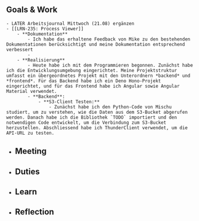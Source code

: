 ## Goals & Work
	- LATER Arbeitsjournal Mittwoch (21.08) ergänzen
	- [[LRN-235: Process Viewer]]
		- **Dokumentation**
			- Ich habe das erhaltene Feedback von Mike zu den bestehenden Dokumentationen berücksichtigt und meine Dokumentation entsprechend verbessert
			-
		- **Realisierung**
			- Heute habe ich mit dem Programmieren begonnen. Zunächst habe ich die Entwicklungsumgebung eingerichtet. Meine Projektstruktur umfasst ein übergeordnetes Projekt mit den Unterordnern *backend* und *frontend*. Für das Backend habe ich ein Deno Hono-Projekt eingerichtet, und für das Frontend habe ich Angular sowie Angular Material verwendet.
			- **Backend**:
				- **S3-Client Testen:**
					- Zunächst habe ich den Python-Code von Mischu studiert, um zu verstehen, wie die Daten aus dem S3-Bucket abgerufen werden. Danach habe ich die Bibliothek `TODO` importiert und den notwendigen Code entwickelt, um die Verbindung zum S3-Bucket herzustellen. Abschliessend habe ich ThunderClient verwendet, um die API-URL zu testen.
- ## Meeting
- ## Duties
- ## Learn
- ## Reflection